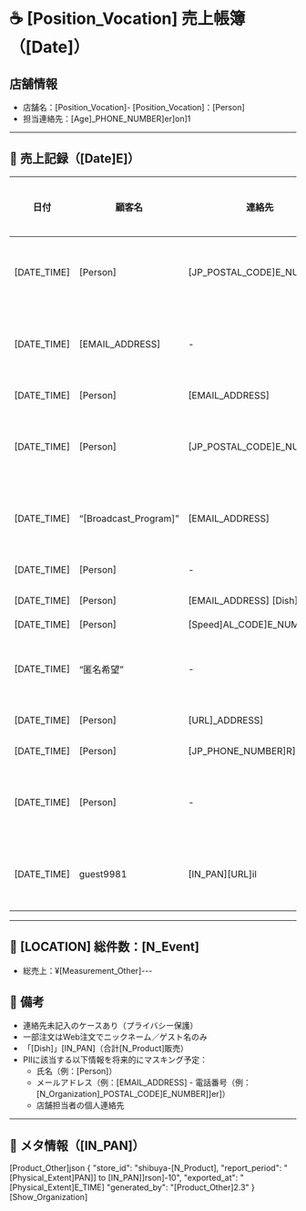 # ☕ [Position_Vocation] 売上帳簿（[Date]）

## 店舗情報
- 店舗名：[Position_Vocation]- [Position_Vocation]：[Person]
- 担当連絡先：[Age]_PHONE_NUMBER]er]on]1

---

## 📅 売上記録（[Date]E]）

| 日付       | 顧客名              | 連絡先                 | 商品名               | 数量 | 単価  | 小計   | 支払方法   |
|------------|---------------------|--------------------------|----------------------|------|-------|--------|------------|
| [DATE_TIME] | [Person]           | [JP_POSTAL_CODE]E_NUMBER]]         | [Dish]            | 1    | ¥520  | ¥520   | クレジット |
| [DATE_TIME] | [EMAIL_ADDRESS]  | -                        | スコーン              | 2    | ¥320  | ¥640   | 電子マネー |
| [DATE_TIME] | [Person]           | [EMAIL_ADDRESS]    | [Dish]            | 1    | ¥550  | ¥550   | 現金       |
| [DATE_TIME] | [Person]           | [JP_POSTAL_CODE]E_NUMBER]]         | アイスコーヒー        | 1    | ¥480  | ¥480   | クレジット |
| [DATE_TIME] | “[Broadcast_Program]”      | [EMAIL_ADDRESS] | ブレンド[Dish]      | 1    | ¥450  | ¥450   | 電子マネー |
| [DATE_TIME] | [Person]           | -                        | カプチーノ            | 2    | ¥500  | ¥1,000 | 現金       |
| [DATE_TIME] | [Person]           | [EMAIL_ADDRESS] [Dish]          | 1    | ¥400  | ¥400   | 電子マネー |
| [DATE_TIME] | [Person]           | [Speed]AL_CODE]E_NUMBER]]         | [Dish]1,050 | 現金       |
| [DATE_TIME] | “匿名希望”          | -                        | アイスティー          | 1    | ¥430  | ¥430   | クレジット |
| [DATE_TIME] | [Person]           | [URL]_ADDRESS]          | 2    | ¥600  | ¥1,200 | 電子マネー |
| [DATE_TIME] | [Person]           | [JP_PHONE_NUMBER]R]            | [Dish]ラテ              | 1    | ¥530  | ¥530   | 現金       |
| [DATE_TIME] | [Person]              | -                        | スコーン              | 4    | ¥320  | ¥1,280 | クレジット |
| [DATE_TIME] | guest9981           | [IN_PAN][URL]il     | カフェオレ            | 1    | ¥480  | ¥480   | 電子マネー |

---

## 🔢 [LOCATION] 総件数：[N_Event]
- 総売上：¥[Measurement_Other]---

## 📝 備考
- 連絡先未記入のケースあり（プライバシー保護）
- 一部注文はWeb注文でニックネーム／ゲスト名のみ
- 「[Dish]」[IN_PAN]（合計[N_Product]販売）
- PIIに該当する以下情報を将来的にマスキング予定：
    - 氏名（例：[Person]）
    - メールアドレス（例：[EMAIL_ADDRESS]    - 電話番号（例：[N_Organization]_POSTAL_CODE]E_NUMBER]]er]）
    - 店舗担当者の個人連絡先

---

## 📁 メタ情報（[IN_PAN]）

[Product_Other]json
{
  "store_id": "shibuya-[N_Product],
  "report_period": "[Physical_Extent]PAN]] to [IN_PAN]]rson]-10",
  "exported_at": "[Physical_Extent]E_TIME]  "generated_by": "[Product_Other]2.3"
}
[Show_Organization]
